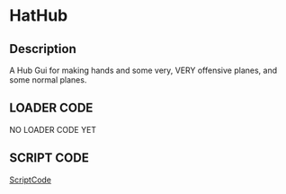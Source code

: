 # HatHub
## Description
A Hub Gui for making hands and some very, VERY offensive planes, and some normal planes.

## LOADER CODE
NO LOADER CODE YET

## SCRIPT CODE
[ScriptCode](../HATHUB.lua)

